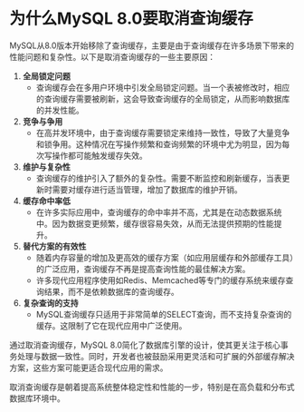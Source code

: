 # 为什么MySQL 8.0要取消查询缓存

<font style="color:rgba(0, 0, 0, 0.82);">MySQL从8.0版本开始移除了查询缓存，主要是由于查询缓存在许多场景下带来的性能问题和复杂性。以下是取消查询缓存的一些主要原因：</font>

1. **<font style="color:rgba(0, 0, 0, 0.82);">全局锁定问题</font>**
    - <font style="color:rgba(0, 0, 0, 0.82);">查询缓存会在多用户环境中引发全局锁定问题。当一个表被修改时，相应的查询缓存需要被刷新，这会导致查询缓存的全局锁定，从而影响数据库的并发性能。</font>
2. **<font style="color:rgba(0, 0, 0, 0.82);">竞争与争用</font>**
    - <font style="color:rgba(0, 0, 0, 0.82);">在高并发环境中，由于查询缓存需要锁定来维持一致性，导致了大量竞争和锁争用。这种情况在写操作频繁和查询频繁的环境中尤为明显，因为每次写操作都可能触发缓存失效。</font>
3. **<font style="color:rgba(0, 0, 0, 0.82);">维护与复杂性</font>**
    - <font style="color:rgba(0, 0, 0, 0.82);">查询缓存的维护引入了额外的复杂性。需要不断监控和刷新缓存，当表更新时需要对缓存进行适当管理，增加了数据库的维护开销。</font>
4. **<font style="color:rgba(0, 0, 0, 0.82);">缓存命中率低</font>**
    - <font style="color:rgba(0, 0, 0, 0.82);">在许多实际应用中，查询缓存的命中率并不高，尤其是在动态数据系统中。因为数据变更频繁，缓存很容易失效，从而无法提供预期的性能提升。</font>
5. **<font style="color:rgba(0, 0, 0, 0.82);">替代方案的有效性</font>**
    - <font style="color:rgba(0, 0, 0, 0.82);">随着内存容量的增加及更高效的缓存方案（如应用层缓存和外部缓存工具）的广泛应用，查询缓存不再是提高查询性能的最佳解决方案。</font>
    - <font style="color:rgba(0, 0, 0, 0.82);">许多现代应用程序使用如Redis、Memcached等专门的缓存系统来缓存查询结果，而不是依赖数据库的查询缓存。</font>
6. **<font style="color:rgba(0, 0, 0, 0.82);">复杂查询的支持</font>**
    - <font style="color:rgba(0, 0, 0, 0.82);">MySQL查询缓存只适用于非常简单的SELECT查询，而不支持复杂查询的缓存。这限制了它在现代应用中广泛使用。</font>

<font style="color:rgba(0, 0, 0, 0.82);">通过取消查询缓存，MySQL 8.0简化了数据库引擎的设计，使其更关注于核心事务处理与数据一致性。同时，开发者也被鼓励采用更灵活和可扩展的外部缓存解决方案，这些方案可能更适合现代应用的需求。</font>

<font style="color:rgba(0, 0, 0, 0.82);">取消查询缓存是朝着提高系统整体稳定性和性能的一步，特别是在高负载和分布式数据库环境中。</font>
